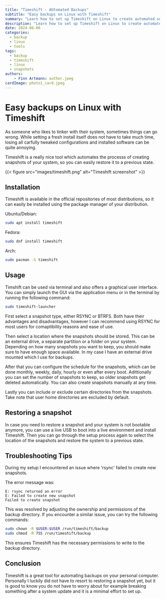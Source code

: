 ```yaml
---
title: "Timeshift - AUtomated Backups"
subtitle: "Easy backups on Linux with Timeshift"
summary: "Learn how to set up Timeshift on Linux to create automated snapshots of your system for easy recovery in case of issues."
description: "Learn how to set up Timeshift on Linux to create automated snapshots of your system for easy recovery in case of issues."
date: 2024-06-06
categories:
  - backup
  - linux
  - tools
tags:
  - backup
  - timeshift
  - linux
  - snapshots
authors:
    - Finn Artmann: author.jpeg
cardImage: photo1_card.jpeg
---
```


# Easy backups on Linux with Timeshift

As someone who likes to tinker with their system, sometimes things can go wrong.
While setting a fresh install itself does not have to take much time, losing all carfully
tweaked configurations and installed software can be quite annoying.

Timeshift is a really nice tool which automates the processs of creating snapshots of your system,
so you can easily restore it to a previous state.

{{< figure src="images/timeshift.png" alt="Timeshift screenshot" >}}

## Installation

Timeshift is available in the official repositories of most distributions, so it can easily be installed
using the package manager of your distribution.

Ubuntu/Debian:
```bash
sudo apt install timeshift
```

Fedora:
```bash
sudo dnf install timeshift
```

Arch:
```bash
sudo pacman -S timeshift
```

## Usage

Timshift can be used via terminal and also offers a graphical user interface.
You can simply launch the GUI via the application menu or in the terminal by running the following command:
```bash
sudo timeshift-launcher
```

First select a snapshot type, either RSYNC or BTRFS. Both have their advantages and disadvantages, however
I can recommend using RSYNC for most users for comaptibility reasons and ease of use.

Then select a location where the snapshots should be stored. This can be an external drive, a separate partition
or a folder on your system. Depending on how many snapshots you want to keep, you should make sure to have enough
space available. In my case I have an external drive mounted which I use for backups.

After that you can configure the schedule for the snapshots, which can be done monthly, weekly, daily, hourly
or even after every boot. Adittionally you can set the number of snapshots to keep, so older snapshots get deleted
automatically. You can also create snapshots manually at any time.

Lastly you can include or exclude certain directories from the snapshots. Take note that user home directories
are excluded by default.

## Restoring a snapshot

In case you need to restore a snapshot and your system is not bootable anymore, you can use a live USB
to boot into a live environment and install Timeshift. Then you can go through the setup process again to select
the location of the snapshots and restore the system to a previous state.


## Troubleshooting Tips

During my setup I encountered an issue where 'rsync' failed to create new snapshots.

The error message was:
```
E: rsync returned an error                                                      
E: Failed to create new snapshot
Failed to create snapshot
```

This was resolved by adjusting the ownership and permissions of the backup directory.
If you encounter a similar issue, you can try the following commands:
```bash
sudo chown -R $USER:$USER /run/timeshift/backup
sudo chmod -R 755 /run/timeshift/backup
```

This ensures Timeshift has the necessary permissions to write to the backup directory.

## Conclusion

Timeshift is a great tool for automating backups on your personal computer.
Personally I luckily did not have to resort to restoring a snapshot yet, but it is good to know
you do not have to worry about for example breaking something after a system update and
it is a minimal effort to set up.